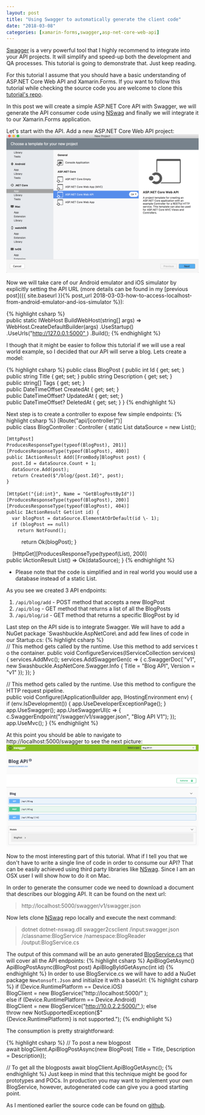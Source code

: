 ```yaml
---
layout: post
title: "Using Swagger to automatically generate the client code"
date: "2018-03-08"
categories: [xamarin-forms,swagger,asp-net-core-web-api]
---
```

[Swagger](https://swagger.io/) is a very powerful tool that I highly recommend to integrate into your API projects. It will simplify and speed-up both the development and QA processes. This tutorial is going to demonstrate that. Just keep reading.

For this tutorial I assume that you should have a basic understanding of ASP.NET Core Web API and Xamarin.Forms. If you want to follow this tutorial while checking the source code you are welcome to clone this [tutorial's repo](https://github.com/yuv4ik/XFBlogExample).

In this post we will create a simple ASP.NET Core API with Swagger, we will generate the API consumer code using [NSwag](https://github.com/RSuter/NSwag) and finally we will integrate it to our Xamarin.Forms application.

Let's start with the API. Add a new ASP.NET Core Web API project: ![](/images/2018-03-08-using-swagger-to-automatically-generate-the-client-code/1.png)

Now we will take care of our Android emulator and iOS simulator by explicitly setting the API URL (more details can be found in my [previous post]({{ site.baseurl }}{% post_url 2018-03-03-how-to-access-localhost-from-android-emulator-and-ios-simulator %}):

{% highlight csharp %}
public static IWebHost BuildWebHost(string[] args) =>
  WebHost.CreateDefaultBuilder(args)
  .UseStartup<Startup>()
  .UseUrls("http://127.0.0.1:5000" )
  .Build();
{% endhighlight %}

I though that it might be easier to follow this tutorial if we will use a real world example, so I decided that our API will serve a blog. Lets create a model: 

{% highlight csharp %}
public class BlogPost { 
  public int Id { get; set; }
  public string Title { get; set; }
  public string Description { get; set; }
  public string\[\] Tags { get; set; }
  public DateTimeOffset CreatedAt { get; set; }
  public DateTimeOffset? UpdatedAt { get; set; }
  public DateTimeOffset? DeletedAt { get; set; }
}
{% endhighlight %}

Next step is to create a controller to expose few simple endpoints: 
{% highlight csharp %}
[Route("api/[controller]")]
public class BlogController : Controller {
  static List<BlogPost> dataSource = new List<BlogPost>();

    [HttpPost]
    ProducesResponseType(typeof(BlogPost), 201)]
    [ProducesResponseType(typeof(BlogPost), 400)]
    public IActionResult Add([FromBody]BlogPost post) {
      post.Id = dataSource.Count + 1;
      dataSource.Add(post);
      return Created($"/blog/{post.Id}", post);
    }

    [HttpGet("{id:int}", Name = "GetBlogPostById")]
    [ProducesResponseType(typeof(BlogPost), 200)]
    [ProducesResponseType(typeof(BlogPost), 404)]
    public IActionResult Get(int id) {
      var blogPost = dataSource.ElementAtOrDefault(id \- 1);
      if (blogPost == null)
        return NotFound();
          return Ok(blogPost);
    }

    [HttpGet][ProducesResponseType(typeof(List<BlogPost>), 200)]
    public IActionResult List() => Ok(dataSource);
}
{% endhighlight %}

* Please note that the code is simplified and in real world you would use a database instead of a static List.

As you see we created 3 API endpoints:
1. `/api/blog/add` - POST method that accepts a new BlogPost
2. `/api/blog` - GET method that returns a list of all the BlogPosts
3. `/api/blog/id` - GET method that returns a specific BlogPost by id

Last step on the API side is to integrate Swagger. We will have to add a NuGet package `Swashbuckle.AspNetCore\ and add few lines of code in our Startup.cs:
{% highlight csharp %}
// This method gets called by the runtime. Use this method to add services to the container.
public void ConfigureServices(IServiceCollection services) {
  services.AddMvc();
  services.AddSwaggerGen(c => { 
    c.SwaggerDoc(
      "v1",
      new Swashbuckle.AspNetCore.Swagger.Info { Title = "Blog API", Version = "v1" });
    });
  }

// This method gets called by the runtime. Use this method to configure the HTTP request pipeline.
public void Configure(IApplicationBuilder app, IHostingEnvironment env) {
  if (env.IsDevelopment()) {
    app.UseDeveloperExceptionPage();
  }
  app.UseSwagger();
  app.UseSwaggerUI(c => { 
    c.SwaggerEndpoint("/swagger/v1/swagger.json", "Blog API V1");
    }); 
    app.UseMvc();
}
{% endhighlight %}

At this point you should be able to navigate to http://localhost:5000/swagger to see the next picture: ![](/images/2018-03-08-using-swagger-to-automatically-generate-the-client-code/2.png)

Now to the most interesting part of this tutorial. What if I tell you that we don't have to write a single line of code in order to consume our API? That can be easily achieved using third party libraries like [NSwag](https://github.com/RSuter/NSwag). Since I am an OSX user I will show how to do it on Mac.

In order to generate the consumer code we need to download a document that describes our blogging API. It can be found on the next url:

> http://localhost:5000/swagger/v1/swagger.json

Now lets clone [NSwag](https://github.com/RSuter/NSwag) repo locally and execute the next command:

> dotnet dotnet-nswag.dll swagger2csclient /input:swagger.json /classname:BlogService /namespace:BlogReader /output:BlogService.cs

The output of this command will be an auto generated [BlogService.cs](https://raw.githubusercontent.com/yuv4ik/XFBlogExample/master/BlogReader/BlogService.cs) that will cover all the API endpoints:
{% highlight csharp %}
ApiBlogGetAsync()
ApiBlogPostAsync(BlogPost post)
ApiBlogByIdGetAsync(int id)
{% endhighlight %}
In order to use BlogService.cs we will have to add a NuGet package `Newtonsoft.Json` and initialize it with a baseUrl:
{% highlight csharp %}
if (Device.RuntimePlatform \== Device.iOS)
  BlogClient = new BlogService("http://localhost:5000/" );
else if (Device.RuntimePlatform == Device.Android)
  BlogClient = new BlogService("http://10.0.2.2:5000/" );
else
  throw new NotSupportedException($"{Device.RuntimePlatform} is not supported.");
{% endhighlight %}

The consumption is pretty straightforward:

{% highlight csharp %}
// To post a new blogpost
await blogClient.ApiBlogPostAsync(new BlogPost{ Title = Title, Description = Description});

// To get all the blogposts
await blogClient.ApiBlogGetAsync();
{% endhighlight %}
Just keep in mind that this technique might be good for prototypes and POCs. In production you may want to implement your own BlogService, however, autogenerated code can give you a good starting point.

As I mentioned earlier the source code can be found on [github](https://github.com/yuv4ik/XFBlogExample).
